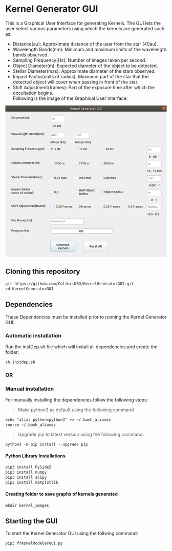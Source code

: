 # Kernel Generator GUI
This is a Graphical User Interface for generating Kernels.
The GUI lets the user select various parameters using which the kernels are generated such as:
- Distance(au): Approximate distance of the user from the star (40au). 
- Wavelength Bands(nm): Minimum and maximum limits of the wavelength bands observed.
- Sampling Frequency(Hz): Number of images taken per second.
- Object Diameter(m): Expected diameter of the object to be detected.
- Stellar Diameter(mas): Approximate diameter of the stars observed.
- Impact Factor(units of radius): Maximum part of the star that the detected object will cover when passing in front of the star. 
- Shift Adjustment(frames): Part of the exposure time after which the occultation begins.  
Following is the image of the Graphical User Interface:

![Kernel Generator GUI Image](images/KernelGeneratorGUI.png?raw=true "Kernel Generator GUI")

## Cloning this repository
```
git https://github.com/ColibriKBO/KernelGeneratorGUI.git
cd KernelGeneratorGUI
```

## Dependencies
These Dependencies must be installed prior to running the Kernel Generator GUI:

### Automatic installation
Run the instDep.sh file which will install all dependencies and create the folder:
```
sh instdep.sh
```

### OR

### Manual installation
For manually installing the dependencies follow the following steps:

> Make python3 as default using the following command
```
echo "alias python=python3" >> ~/.bash_aliases
source ~/.bash_aliases
```

> Upgrade pip to latest version using the following command:
```
python3 -m pip install --upgrade pip
```

#### Python Library Installations
```
pip3 install PySide2
pip3 install numpy
pip3 install scipy
pip3 install matplotlib
```
#### Creating folder to save graphs of kernels generated
```
mkdir kernel_images
```


## Starting the GUI
To start the Kernel Generator GUI using the follwing command:
```
pip3 fresnelModelerGUI.py
```





